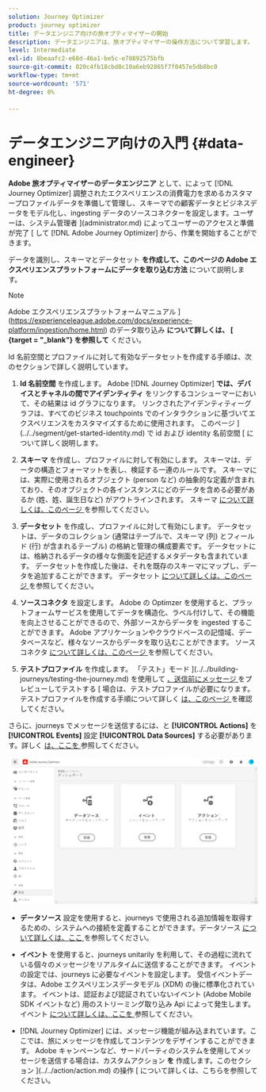 ```yaml
---
solution: Journey Optimizer
product: journey optimizer
title: データエンジニア向けの旅オプティマイザーの開始
description: データエンジニアは、旅オプティマイザーの操作方法について学習します。
level: Intermediate
exl-id: 8beaafc2-e68d-46a1-be5c-e70892575bfb
source-git-commit: 020c4fb18cbd0c10a6eb92865f7f0457e5db8bc0
workflow-type: tm+mt
source-wordcount: '571'
ht-degree: 0%

---
```


# データエンジニア向けの入門 {#data-engineer}

**Adobe 旅オプティマイザーのデータエンジニア** として、によって [!DNL Journey Optimizer] 調整されたエクスペリエンスの消費電力を求めるカスタマープロファイルデータを準備して管理し、スキーマでの顧客データとビジネスデータをモデル化し、ingesting データのソースコネクターを設定します。ユーザーは、システム管理者 ](administrator.md) によってユーザーのアクセスと準備が完了 [ して [!DNL Adobe Journey Optimizer] から、作業を開始することができます。


データを識別し、スキーマとデータセット **を作成して、このページの Adobe エクスペリエンスプラットフォームにデータを取り込む方法** について説明します。

>[!NOTE]
>
>Adobe エクスペリエンスプラットフォームマニュアル ](https://experienceleague.adobe.com/docs/experience-platform/ingestion/home.html) のデータ取り込み **について詳しくは、 [ {target = &quot;_blank&quot;} を参照して** ください。

Id 名前空間とプロファイルに対して有効なデータセットを作成する手順は、次のセクションで詳しく説明しています。

1. **Id 名前空間** を作成します。 Adobe [!DNL Journey Optimizer] **では、デバイスとチャネルの間でアイデンティティ** をリンクするコンシューマーにおいて、その結果は id グラフになります。 リンクされたアイデンティティーグラフは、すべてのビジネス touchpoints でのインタラクションに基づいてエクスペリエンスをカスタマイズするために使用されます。  このページ ](../../segment/get-started-identity.md) で id および identity 名前空間 [ について詳しく説明します。

1. **スキーマ** を作成し、プロファイルに対して有効にします。 スキーマは、データの構造とフォーマットを表し、検証する一連のルールです。 スキーマには、実際に使用されるオブジェクト (person など) の抽象的な定義が含まれており、そのオブジェクトの各インスタンスにどのデータを含める必要があるか (姓、姓、誕生日など) がアウトラインされます。  スキーマ [ について詳しくは、このページ ](../../data/get-started-schemas.md) を参照してください。

1. **データセット** を作成し、プロファイルに対して有効にします。 データセットは、データのコレクション (通常はテーブルで、スキーマ (列) とフィールド (行) が含まれるテーブル) の格納と管理の構成要素です。 データセットには、格納されるデータの様々な側面を記述するメタデータも含まれています。 データセットを作成した後は、それを既存のスキーマにマップし、データを追加することができます。 データセット [ について詳しくは、このページ ](../../data/get-started-datasets.md) を参照してください。

1. **ソースコネクタ** を設定します。 Adobe の Optimzer を使用すると、プラットフォームサービスを使用してデータを構造化、ラベル付けして、その機能を向上させることができるので、外部ソースからデータを ingested することができます。 Adobe アプリケーションやクラウドベースの記憶域、データベースなど、様々なソースからデータを取り込むことができます。 ソースコネクタ [ について詳しくは、このページ ](../get-started-sources.md) を参照してください。

1. **テストプロファイル** を作成します。 「テスト」モード ](../../building-journeys/testing-the-journey.md) を使用して [ 、送信前にメッセージ ](../../email/preview.md) をプレビューしてテストする [ 場合は、テストプロファイルが必要になります。テストプロファイルを作成する手順について詳しく [ は、このページ ](../../segment/creating-test-profiles.md) を確認してください。


さらに、journeys でメッセージを送信するには、と **[!UICONTROL Actions]** を **[!UICONTROL Events]** 設定 **[!UICONTROL Data Sources]** する必要があります。詳しく [ は、ここを ](../../configuration/about-data-sources-events-actions.md) 参照してください。

![](../assets/admin-menu.png)

* **データソース** 設定を使用すると、journeys で使用される追加情報を取得するための、システムへの接続を定義することができます。データソース [ について詳しくは、ここ ](../../datasource/about-data-sources.md) を参照してください。

* **イベント** を使用すると、journeys unitarily を利用して、その過程に流れている個々のメッセージをリアルタイムに送信することができます。 イベントの設定では、journeys に必要なイベントを設定します。 受信イベントデータは、Adobe エクスペリエンスデータモデル (XDM) の後に標準化されています。 イベントは、認証および認証されていないイベント (Adobe Mobile SDK イベントなど) 用のストリーミング取り込み Api によって発生します。 イベント [ について詳しくは、ここを ](../../event/about-events.md) 参照してください。

* [!DNL Journey Optimizer] には、メッセージ機能が組み込まれています。ここでは、旅にメッセージを作成してコンテンツをデザインすることができます。 Adobe キャンペーンなど、サードパーティのシステムを使用してメッセージを送信する場合は、カスタムアクション **を** 作成します。このセクション ](../../action/action.md) の操作 [ について詳しくは、こちらを参照してください。
